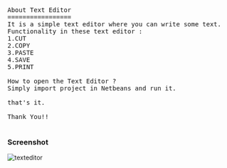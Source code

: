 <pre>
About Text Editor
=================
It is a simple text editor where you can write some text.
Functionality in these text editor :
1.CUT
2.COPY
3.PASTE
4.SAVE
5.PRINT

How to open the Text Editor ?
Simply import project in Netbeans and run it.

that's it.

Thank You!!

</pre>
<h3>Screenshot</h3>

![texteditor](https://user-images.githubusercontent.com/120415611/212037224-cab9cbfa-7a78-4c88-adc7-bb9e234ace58.png)
